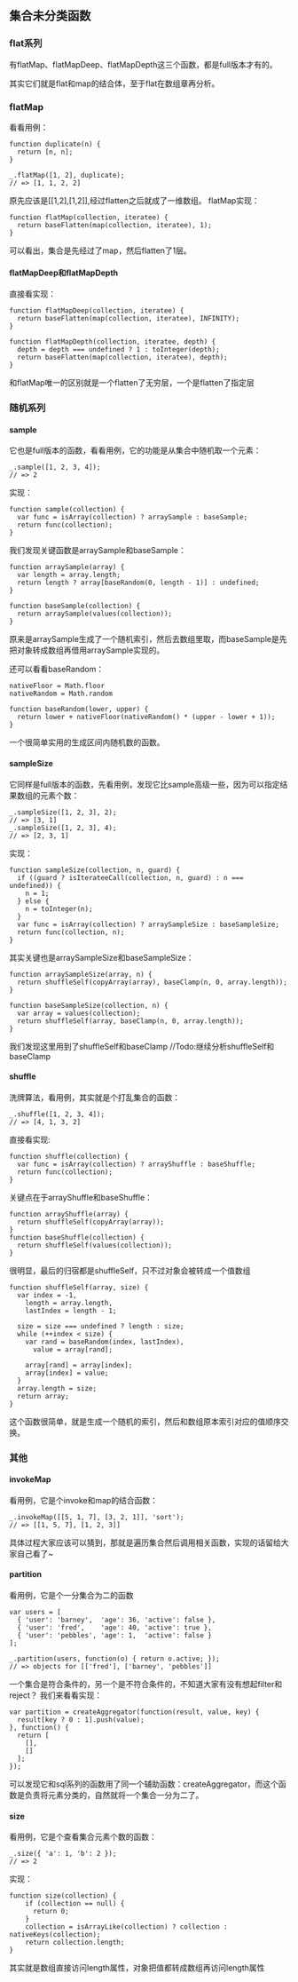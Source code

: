 ## 集合未分类函数

### flat系列
有flatMap、flatMapDeep、flatMapDepth这三个函数，都是full版本才有的。

其实它们就是flat和map的结合体，至于flat在数组章再分析。

### flatMap
看看用例：
```
function duplicate(n) {
  return [n, n];
}
 
_.flatMap([1, 2], duplicate);
// => [1, 1, 2, 2]
```
原先应该是[[1,2],[1,2]],经过flatten之后就成了一维数组。
flatMap实现：
```
function flatMap(collection, iteratee) {
  return baseFlatten(map(collection, iteratee), 1);
}
```
可以看出，集合是先经过了map，然后flatten了1层。

#### flatMapDeep和flatMapDepth
直接看实现：
```
function flatMapDeep(collection, iteratee) {
  return baseFlatten(map(collection, iteratee), INFINITY);
}

function flatMapDepth(collection, iteratee, depth) {
  depth = depth === undefined ? 1 : toInteger(depth);
  return baseFlatten(map(collection, iteratee), depth);
}
```
和flatMap唯一的区别就是一个flatten了无穷层，一个是flatten了指定层

### 随机系列

#### sample
它也是full版本的函数，看看用例，它的功能是从集合中随机取一个元素：
```
_.sample([1, 2, 3, 4]);
// => 2
```
实现：
```
function sample(collection) {
  var func = isArray(collection) ? arraySample : baseSample;
  return func(collection);
}
```
我们发现关键函数是arraySample和baseSample：
```
function arraySample(array) {
  var length = array.length;
  return length ? array[baseRandom(0, length - 1)] : undefined;
}

function baseSample(collection) {
  return arraySample(values(collection));
}
```
原来是arraySample生成了一个随机索引，然后去数组里取，而baseSample是先把对象转成数组再借用arraySample实现的。

还可以看看baseRandom：
```
nativeFloor = Math.floor
nativeRandom = Math.random

function baseRandom(lower, upper) {
  return lower + nativeFloor(nativeRandom() * (upper - lower + 1));
}
```
一个很简单实用的生成区间内随机数的函数。

#### sampleSize
它同样是full版本的函数，先看用例，发现它比sample高级一些，因为可以指定结果数组的元素个数：
```
_.sampleSize([1, 2, 3], 2);
// => [3, 1]
_.sampleSize([1, 2, 3], 4);
// => [2, 3, 1]
```
实现：
```
function sampleSize(collection, n, guard) {
  if ((guard ? isIterateeCall(collection, n, guard) : n === undefined)) {
    n = 1;
  } else {
    n = toInteger(n);
  }
  var func = isArray(collection) ? arraySampleSize : baseSampleSize;
  return func(collection, n);
}
```
其实关键也是arraySampleSize和baseSampleSize：
```
function arraySampleSize(array, n) {
  return shuffleSelf(copyArray(array), baseClamp(n, 0, array.length));
}

function baseSampleSize(collection, n) {
  var array = values(collection);
  return shuffleSelf(array, baseClamp(n, 0, array.length));
}
```
我们发现这里用到了shuffleSelf和baseClamp 
//Todo:继续分析shuffleSelf和baseClamp
#### shuffle
洗牌算法，看用例，其实就是个打乱集合的函数：
```
_.shuffle([1, 2, 3, 4]);
// => [4, 1, 3, 2]
```
直接看实现:
```
function shuffle(collection) {
  var func = isArray(collection) ? arrayShuffle : baseShuffle;
  return func(collection);
}
```
关键点在于arrayShuffle和baseShuffle：
```
function arrayShuffle(array) {
  return shuffleSelf(copyArray(array));
}
function baseShuffle(collection) {
  return shuffleSelf(values(collection));
}
```
很明显，最后的归宿都是shuffleSelf，只不过对象会被转成一个值数组
```
function shuffleSelf(array, size) {
  var index = -1,
    length = array.length,
    lastIndex = length - 1;

  size = size === undefined ? length : size;
  while (++index < size) {
    var rand = baseRandom(index, lastIndex),
      value = array[rand];

    array[rand] = array[index];
    array[index] = value;
  }
  array.length = size;
  return array;
}
```
这个函数很简单，就是生成一个随机的索引，然后和数组原本索引对应的值顺序交换。

### 其他

#### invokeMap
看用例，它是个invoke和map的结合函数：
```
_.invokeMap([[5, 1, 7], [3, 2, 1]], 'sort');
// => [[1, 5, 7], [1, 2, 3]]
```
具体过程大家应该可以猜到，那就是遍历集合然后调用相关函数，实现的话留给大家自己看了~

#### partition
看用例，它是个一分集合为二的函数
```
var users = [
  { 'user': 'barney',  'age': 36, 'active': false },
  { 'user': 'fred',    'age': 40, 'active': true },
  { 'user': 'pebbles', 'age': 1,  'active': false }
];
 
_.partition(users, function(o) { return o.active; });
// => objects for [['fred'], ['barney', 'pebbles']]
```
一个集合是符合条件的，另一个是不符合条件的，不知道大家有没有想起filter和reject？
我们来看看实现：
```
var partition = createAggregator(function(result, value, key) {
  result[key ? 0 : 1].push(value);
}, function() {
  return [
    [],
    []
  ];
});
```
可以发现它和sql系列的函数用了同一个辅助函数：createAggregator，而这个函数是负责将元素分类的，自然就将一个集合一分为二了。

#### size
看用例，它是个查看集合元素个数的函数：
```
_.size({ 'a': 1, 'b': 2 });
// => 2
```
实现：
```
function size(collection) {
	if (collection == null) {
	  return 0;
	}
	collection = isArrayLike(collection) ? collection : nativeKeys(collection);
	return collection.length;
}
```
其实就是数组直接访问length属性，对象把值都转成数组再访问length属性
